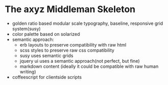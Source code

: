 The axyz Middleman Skeleton
===========================

- golden ratio based modular scale typography, baseline, responsive grid system(susy)
- color palette based on solarized
- semantic approach:
	- erb layouts to preserve compatibility with raw html
	- scss styles to preserve raw css compatibility
	- susy uses semantic grids
	- jquery ui uses a semantic approach(not perfect, but fine)
	- markdown content (ideally it could be compatible with raw human writing)
- coffeescript for clientside scripts
